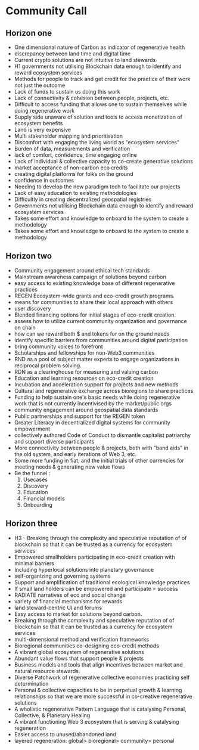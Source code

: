 # Community Call

## Horizon one
- One dimensional nature of Carbon as indicator of regenerative health
- discrepancy between land time and digital time
- Current crypto solutions are not intuitive to land stewards
- H1 governments not utilising Blockchain data enough to identify and reward ecosystem services
- Methods for people to track and get credit for the practice of their work not just the outcome
- Lack of funds to sustain us doing this work
- Lack of connectivity & cohesion between people, projects, etc.
- Difficult to access funding that allows one to sustain themselves while doing regenerative work
- Supply side unaware of solution and tools to access monetization of ecosystem benefits
- Land is very expensive
- Multi stakeholder mapping and prioritisation
- Discomfort with engaging the living world as "ecosystem services"
- Burden of data, measurements and verification
- lack of comfort,  confidence, time engaging online
- Lack of individual & collective capacity to co-create generative solutions
- market acceptance of non-carbon eco credits
- creating digital platforms for folks on the ground
- confidence in outcomes 
- Needing to develop the new paradigm tech to facilitate our projects
- Lack of easy education to existing methodologies
- Difficultly in creating decentralized geospatial registries
- Governments not utilising Blockchain data enough to identify and reward ecosystem services 
- Takes some effort and knowledge to onboard to the system to create a methodology
- Takes some effort and knowledge to onboard to the system to create a methodology


## Horizon two
- Community engagement around ethical tech standards
- Mainstream awareness campaign of solutions beyond carbon
- easy access to existing knowledge base of different regenerative practices
- REGEN Ecosystem-wide grants and eco-credit growth programs.
- means for communities to share their local approach with others
- user discovery 
- Blended financing options for initial stages of eco-credit creation.
- assess how to utilize current community organization and governance on chain 
- how can we reward both $ and tokens for on the ground needs
- identify specific barriers from communities around digital participation 
- bring community voices to forefront 
- Scholarships and fellowships for non-Web3 communities
- RND as a pool of subject matter experts to engage organizations in reciprocal problem solving.
- RDN as a clearinghouse for measuring and valuing carbon
- Education and learning resources on eco-credit creation
- Incubation and acceleration support for projects and new methods
- Cultural and regenerative exchange across bioregions to share practices
- Funding to help sustain one's basic needs while doing regenerative work that is not currently incentivised by the market/public orgs
- community engagement around geospatial data standards
- Public partnerships and support for the REGEN token
- Greater Literacy in decentralized digital systems for community empowerment
- collectively authored Code of Conduct to dismantle capitalist patriarchy and support diverse participants
- More connectivity between people & projects, both with "band aids" in the old system, and early iterations of Web 3, etc.
- Some more funding in fiat, and the initial trials of other currencies for meeting needs & generating new value flows
- Be the funnel :
	1. Usecases 
	2. Discovery
	3. Education
	4. Financial models
	5. Onboarding 

## Horizon three
- H3 - Breaking through the complexity and speculative reputation of of blockchain so that it can be trusted as a currency for ecosystem services
- Empowered smallholders participating in eco-credit creation with minimal barriers
- Including hyperlocal solutions into planetary governance
- self-organizing and governing systems
- Support and amplification of traditional ecological knowledge practices
- If small land holders can be empowered and participate = success
- RADIATE narratives of eco and social change
- variety of financial mechanisms for rewards
- land steward-centric UI and forums
- Easy access to market for solutions beyond carbon.
- Breaking through the complexity and speculative reputation of of blockchain so that it can be trusted as a currency for ecosystem services
- multi-dimensional method and verification frameworks
- Bioregional communities co-designing eco-credit methods
- A vibrant global ecosystem of regenerative solutions
- Abundant value flows that support people & projects
- Business models and tools that align incentives between market and natural resource stewards. 
- Diverse Patchwork of regenerative collective economies practicing self determination
- Personal & collective capacities to be in perpetual growth & learning relationships so that we are more successful in co-creative regenerative solutions
- A wholistic regenerative Pattern Language that is catalysing Personal, Collective, & Planetary Healing
- A vibrant functioning Web 3 ecosystem that is serving & catalysing regeneration
- Easier access to unused/abandoned land
- layered regeneration: global> bioregional> community> personal